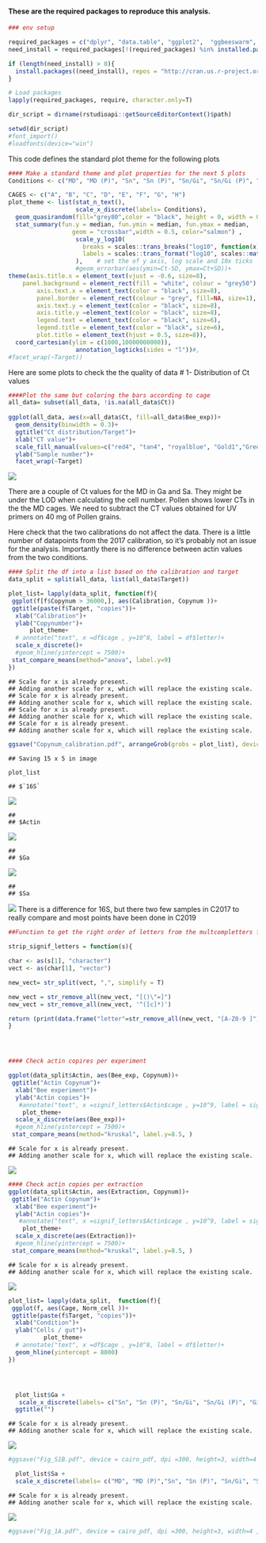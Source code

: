 #### These are the required packages to reproduce this analysis.

``` r
### env setup

required_packages = c("dplyr", "data.table", "ggplot2",  "ggbeeswarm", "ggpubr", "EnvStats", "tidyverse", "patchwork", "ggforce", "wesanderson", "RcolorBrewer", "ggthemes" , "rvg","ggh4x","grid" , "multcompView" , "gridExtra")
need_install = required_packages[!(required_packages) %in% installed.packages()]

if (length(need_install) > 0){
  install.packages((need_install), repos = "http://cran.us.r-project.org")
}

# Load packages
lapply(required_packages, require, character.only=T)

dir_script = dirname(rstudioapi::getSourceEditorContext()$path)

setwd(dir_script)
#font_import()
#loadfonts(device="win")
```

This code defines the standard plot theme for the following plots

``` r
#### Make a standard theme and plot properties for the next 5 plots
Conditions <- c("MD", "MD (P)", "Sn", "Sn (P)", "Sn/Gi", "Sn/Gi (P)", "Gi", "Gi (P)")

CAGES <- c("A", "B", "C", "D", "E", "F", "G", "H")
plot_theme <- list(stat_n_text(),
                   scale_x_discrete(labels= Conditions),
  geom_quasirandom(fill="grey80",color = "black", height = 0, width = 0.33, shape=21, size = 1),
  stat_summary(fun.y = median, fun.ymin = median, fun.ymax = median,
                  geom = "crossbar",width = 0.5, color="salmon") ,
                   scale_y_log10(
                     breaks = scales::trans_breaks("log10", function(x) 10^x),
                     labels = scales::trans_format("log10", scales::math_format(10^.x))
                   ),    # set the of y axis, log scale and 10x ticks
                   #geom_errorbar(aes(ymin=Ct-SD, ymax=Ct+SD))+
theme(axis.title.x = element_text(vjust = -0.6, size=8),
    panel.background = element_rect(fill = "white", colour = "grey50") ,   legend.position = "none",
        axis.text.x = element_text(color = "black", size=8), 
        panel.border = element_rect(colour = "grey", fill=NA, size=1),
        axis.text.y = element_text(color = "black", size=8),
        axis.title.y =element_text(color = "black", size=8),
        legend.text = element_text(color = "black", size=6), 
        legend.title = element_text(color = "black", size=6),
        plot.title = element_text(hjust = 0.5, size=8)),
  coord_cartesian(ylim = c(1000,10000000000)),
                   annotation_logticks(sides = "l"))#,
#facet_wrap(~Target))
```

Here are some plots to check the the quality of data \# 1- Distribution
of Ct values

``` r
####Plot the same but coloring the bars according to cage
all_data= subset(all_data, !is.na(all_data$Ct)) 
  
ggplot(all_data, aes(x=all_data$Ct, fill=all_data$Bee_exp))+
  geom_density(binwidth = 0.3)+
  ggtitle("Ct distribution/Target")+
  xlab("CT value")+
  scale_fill_manual(values=c("red4", "tan4", "royalblue", "Gold1","Green4")) +
  ylab("Sample number")+
  facet_wrap(~Target)
```

![](03_Plots_files/figure-markdown_github/unnamed-chunk-4-1.png)

There are a couple of Ct values for the MD in Ga and Sa. They might be
under the LOD when calculating the cell number. Pollen shows lower CTs
in the the MD cages. We need to subtract the CT values obtained for UV
primers on 40 mg of Pollen grains.

Here check that the two calibrations do not affect the data. There is a
little number of datapoints from the 2017 calibration, so it’s probably
not an issue for the analysis. Importantly there is no difference
between actin values from the two conditions.

``` r
#### Split the df into a list based on the calibration and target
data_split = split(all_data, list(all_data$Target)) 

plot_list= lapply(data_split, function(f){
 ggplot(f[f$Copynum > 36000,], aes(Calibration, Copynum ))+ 
 ggtitle(paste(f$Target, "copies"))+
  xlab("Calibration")+
  ylab("Copynumber")+
      plot_theme+
  # annotate("text", x =df$cage , y=10^8, label = df$letter)+
  scale_x_discrete()+
  #geom_hline(yintercept = 7500)+
 stat_compare_means(method="anova", label.y=9)
})
```

    ## Scale for x is already present.
    ## Adding another scale for x, which will replace the existing scale.
    ## Scale for x is already present.
    ## Adding another scale for x, which will replace the existing scale.
    ## Scale for x is already present.
    ## Adding another scale for x, which will replace the existing scale.
    ## Scale for x is already present.
    ## Adding another scale for x, which will replace the existing scale.

``` r
ggsave("Copynum_calibration.pdf", arrangeGrob(grobs = plot_list), device = "pdf",width = 15)
```

    ## Saving 15 x 5 in image

``` r
plot_list
```

    ## $`16S`

![](03_Plots_files/figure-markdown_github/unnamed-chunk-5-1.png)

    ## 
    ## $Actin

![](03_Plots_files/figure-markdown_github/unnamed-chunk-5-2.png)

    ## 
    ## $Ga

![](03_Plots_files/figure-markdown_github/unnamed-chunk-5-3.png)

    ## 
    ## $Sa

![](03_Plots_files/figure-markdown_github/unnamed-chunk-5-4.png) There
is a difference for 16S, but there two few samples in C2017 to really
compare and most points have been done in C2019

``` r
##Function to get the right order of letters from the multcompletters function (created by me ^^)

strip_signif_letters = function(s){

char <- as(s[1], "character")
vect <- as(char[1], "vector")

new_vect= str_split(vect, ",", simplify = T)

new_vect = str_remove_all(new_vect, "[()\"=]")
new_vect = str_remove_all(new_vect, '^([c]*)')

return (print(data.frame("letter"=str_remove_all(new_vect, "[A-Z0-9 ]"), "cage"= str_remove_all(new_vect, "[a-z ]"))))
}




#### Check actin copires per experiment

ggplot(data_split$Actin, aes(Bee_exp, Copynum))+ 
 ggtitle("Actin Copynum")+
  xlab("Bee experiment")+
  ylab("Actin copies")+
   #annotate("text", x =signif_letters$Actin$cage , y=10^9, label = signif_letters$Actin$letter)+
    plot_theme+
  scale_x_discrete(aes(Bee_exp))+ 
  #geom_hline(yintercept = 7500)+
 stat_compare_means(method="kruskal", label.y=8.5, )
```

    ## Scale for x is already present.
    ## Adding another scale for x, which will replace the existing scale.

![](03_Plots_files/figure-markdown_github/unnamed-chunk-6-1.png)

``` r
#### Check actin copies per extraction
ggplot(data_split$Actin, aes(Extraction, Copynum))+ 
 ggtitle("Actin Copynum")+
  xlab("Bee experiment")+
  ylab("Actin copies")+
   #annotate("text", x =signif_letters$Actin$cage , y=10^9, label = signif_letters$Actin$letter)+
    plot_theme+
  scale_x_discrete(aes(Extraction))+ 
  #geom_hline(yintercept = 7500)+
 stat_compare_means(method="kruskal", label.y=8.5, )
```

    ## Scale for x is already present.
    ## Adding another scale for x, which will replace the existing scale.

![](03_Plots_files/figure-markdown_github/unnamed-chunk-6-2.png)

``` r
plot_list= lapply(data_split,  function(f){
 ggplot(f, aes(Cage, Norm_cell ))+ 
 ggtitle(paste(f$Target, "copies"))+
  xlab("Condition")+
  ylab("Cells / gut")+
          plot_theme+
  # annotate("text", x =df$cage , y=10^8, label = df$letter)+
  geom_hline(yintercept = 8000)
})




  plot_list$Ga +
   scale_x_discrete(labels= c("Sn", "Sn (P)", "Sn/Gi", "Sn/Gi (P)", "Gi", "Gi (P)" ))+
  ggtitle("")
```

    ## Scale for x is already present.
    ## Adding another scale for x, which will replace the existing scale.

![](03_Plots_files/figure-markdown_github/unnamed-chunk-6-3.png)

``` r
#ggsave("Fig_S1B.pdf", device = cairo_pdf, dpi =300, height=3, width=4 ,unit="in")

  plot_list$Sa +
  scale_x_discrete(labels= c("MD", "MD (P)","Sn", "Sn (P)", "Sn/Gi", "Sn/Gi (P)", "Gi", "Gi (P)" ))
```

    ## Scale for x is already present.
    ## Adding another scale for x, which will replace the existing scale.

![](03_Plots_files/figure-markdown_github/unnamed-chunk-6-4.png)

``` r
#ggsave("Fig_1A.pdf", device = cairo_pdf, dpi =300, height=3, width=4 ,unit="in")
```
